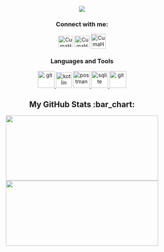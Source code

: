 <p align="center"><img src="https://readme-typing-svg.herokuapp.com?size=25&duration=2500&color=FFBD14&background=FFD3E900&center=true&vCenter=true&multiline=true&width=500&height=100&lines=Hi+!+I'm+Cuma+Haznedar"></p>

<h3 align="center">Connect with me:</h3>
<p align="center">
<a href="https://www.linkedin.com/in/cumahaznedar/" target="blank"><img align="center" src="https://raw.githubusercontent.com/rahuldkjain/github-profile-readme-generator/master/src/images/icons/Social/linked-in-alt.svg" alt="CumaHaznedar" height="30" width="40" /></a>
<a href="https://instagram.com/cumahaznedar" target="blank"><img align="center" src="https://raw.githubusercontent.com/rahuldkjain/github-profile-readme-generator/master/src/images/icons/Social/instagram.svg" alt="CumaHaznedar" height="30" width="40" /></a>
<a href="mailto:cumahaznedar@gmail.com" target="blank"><img align="center" src="https://img.icons8.com/arcade/256/gmail.png" alt="CumaHaznedar" height="40" width="40" /></a>  
  
</p>
<h3 align="center">Languages and Tools</h3>
<p align="center">
<a href="https://developer.apple.com/xcode/swiftui/" target="_blank"> <img src="https://user-images.githubusercontent.com/78587220/181483063-2d82bda5-a7a2-4377-8dd3-e40975a2d0ed.png" alt="git" width="45" height="45"/> </a>
<a href="https://kotlinlang.org" target="_blank"> <img src="https://www.vectorlogo.zone/logos/kotlinlang/kotlinlang-icon.svg" alt="kotlin" width="42" height="42"/></a> 
<a href="https://postman.com" target="_blank" rel="noreferrer"> <img src="https://www.vectorlogo.zone/logos/getpostman/getpostman-icon.svg" alt="postman" width="45" height="45"/> </a> 
<a href="https://www.sqlite.org/" target="_blank" rel="noreferrer"> <img src="https://www.vectorlogo.zone/logos/sqlite/sqlite-icon.svg" alt="sqlite" width="45" height="45"/> </a>
<a href="https://git-scm.com/" target="_blank" rel="noreferrer"> <img src="https://www.vectorlogo.zone/logos/git-scm/git-scm-icon.svg" alt="git" width="45" height="45"/> </a> </p>
</p>
</p>


<h2 align="center">My GitHub Stats :bar_chart:</h2>
<p align="center">
  <img src="https://github-readme-stats.vercel.app/api?username=Ryuk-C&&show_icons=true&theme=tokyonight" width="410" height="175">
<img src="https://github-readme-stats.vercel.app/api/top-langs/?username=Ryuk-C&layout=compact&theme=tokyonight" width="410" height="175">
</p>
